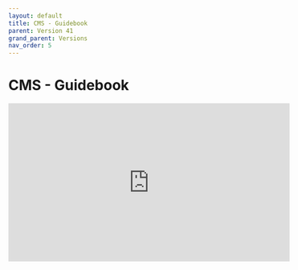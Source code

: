 ```yaml
---
layout: default
title: CMS - Guidebook
parent: Version 41
grand_parent: Versions
nav_order: 5
---
```


# CMS - Guidebook

<iframe width="560" height="315" src="https://www.youtube.com/embed/vg_EmfRcY2o" title="YouTube video player" frameborder="0" allow="accelerometer; autoplay; clipboard-write; encrypted-media; gyroscope; picture-in-picture; web-share" allowfullscreen></iframe>